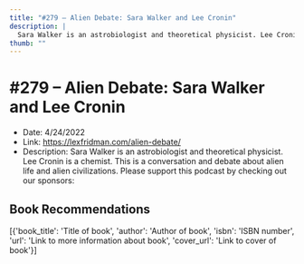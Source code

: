 ```yaml
---
title: "#279 – Alien Debate: Sara Walker and Lee Cronin"
description: |
  Sara Walker is an astrobiologist and theoretical physicist. Lee Cronin is a chemist. This is a conversation and debate about alien life and alien civilizations. Please support this podcast by checking out our sponsors:"
thumb: ""
---
```


# #279 – Alien Debate: Sara Walker and Lee Cronin

  - Date: 4/24/2022
  - Link: https://lexfridman.com/alien-debate/
  - Description: Sara Walker is an astrobiologist and theoretical physicist. Lee Cronin is a chemist. This is a conversation and debate about alien life and alien civilizations. Please support this podcast by checking out our sponsors:

## Book Recommendations

[{'book_title': 'Title of book', 'author': 'Author of book', 'isbn': 'ISBN number', 'url': 'Link to more information about book', 'cover_url': 'Link to cover of book'}]